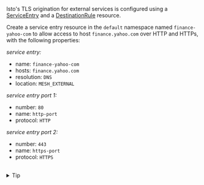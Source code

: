 Isto's TLS origination for external services is configured using
a [ServiceEntry](https://istio.io/latest/docs/reference/config/networking/service-entry/#ServiceEntry)
and a [DestinationRule](https://istio.io/latest/docs/reference/config/networking/destination-rule/)
resource.


Create a service entry resource in the `default` namespace named `finance-yahoo-com` to allow
access to host `finance.yahoo.com` over HTTP and HTTPs, with the following properties:


*service entry:*
- name: `finance-yahoo-com`
- hosts: `finance.yahoo.com`
- resolution: `DNS`
- location: `MESH_EXTERNAL`

*service entry port 1:*
- number: `80`
- name: `http-port`
- protocol: `HTTP`

*service entry port 2:*
- number: `443`
- name: `https-port`
- protocol: `HTTPS`


<br>
<details><summary>Tip</summary>

```plain
apiVersion: networking.istio.io/v1alpha3
kind: ServiceEntry
metadata:
  name: // TODO
spec:
  hosts:
  - // TODO
  ports:
  - number: // TODO
    name: // TODO
    protocol: // TODO
  - number: // TODO
    name: // TODO
    protocol: // TODO
  resolution: // TODO
  location: // TODO
```{{copy}}
</details>

<br>
<details><summary>Solution</summary>

```plain
apiVersion: networking.istio.io/v1alpha3
kind: ServiceEntry
metadata:
  name: finance-yahoo-com
spec:
  hosts:
  - finance.yahoo.com
  ports:
  - number: 80
    name: http-port
    protocol: HTTP
  - number: 443
    name: https-port
    protocol: HTTPS
  resolution: DNS
  location: MESH_EXTERNAL
```{{copy}}
</details>
